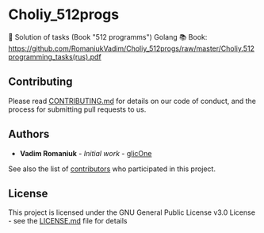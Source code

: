 # Choliy_512progs
:apple: Solution of tasks (Book "512 programms") Golang
:books: Book: https://github.com/RomaniukVadim/Choliy_512progs/raw/master/Choliy.512programming_tasks(rus).pdf

## Contributing

Please read [CONTRIBUTING.md](CONTRIBUTING.md) for details on our code of conduct, and the process for submitting pull requests to us.

## Authors

* **Vadim Romaniuk** - *Initial work* - [glicOne](https://github.com/RomaniukVadim)

See also the list of [contributors](https://github.com/RomaniukVadim/Choliy_512progs/contributors) who participated in this project.

## License

This project is licensed under the GNU General Public License v3.0 License - see the [LICENSE.md](LICENSE.md) file for details

